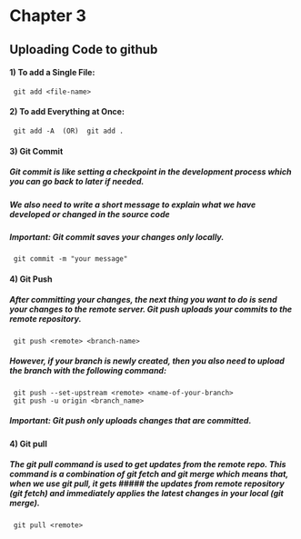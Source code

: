 # Chapter 3

## Uploading Code to github


#### 1) To add a Single File:

     git add <file-name>
     
     
#### 2) To add Everything at Once:

     git add -A  (OR)  git add .
     
#### 3) Git Commit 

##### Git commit is like setting a checkpoint in the development process which you can go back to later if needed.
##### We also need to write a short message to explain what we have developed or changed in the source code
##### *Important:* Git commit saves your changes only locally.

     git commit -m "your message"
     
     
#### 4) Git Push

##### After committing your changes, the next thing you want to do is send your changes to the remote server. Git push uploads your commits to the remote repository.

     git push <remote> <branch-name>

##### However, if your branch is newly created, then you also need to upload the branch with the following command:

     git push --set-upstream <remote> <name-of-your-branch>
     git push -u origin <branch_name>
     
##### *Important:* Git push only uploads changes that are committed.



#### 4) Git pull

##### The git pull command is used to get updates from the remote repo. This command is a combination of git fetch and git merge which means that, when we use git pull, it gets ##### the updates from remote repository (git fetch) and immediately applies the latest changes in your local (git merge).

     git pull <remote>
     
     
     

    
